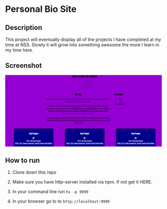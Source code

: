# Personal Bio Site

## Description
This project will eventually display all of the projects I have completed at my time at NSS. Slowly it will grow into something awesome the more I learn in my time here.

## Screenshot
![personalBio](./screenshot/bio.png)

## How to run
1. Clone down this repo

1. Make sure you have http-server installed via npm. If not get it HERE.

1. In your command line run `hs -p 9999`

1. In your browser go to to `http://localhost:9999`
